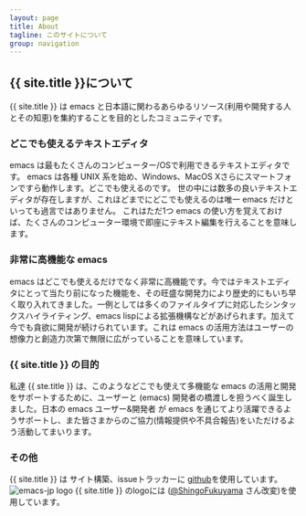 ```yaml
---
layout: page
title: About
tagline: このサイトについて
group: navigation
---
```


## {{ site.title }}について

{{ site.title }} は emacs と日本語に関わるあらゆるリソース(利用や開発する人とその知恵)を集約することを目的としたコミュニティです。

### どこでも使えるテキストエディタ

emacs は最もたくさんのコンピューター/OSで利用できるテキストエディタです。
emacs は各種 UNIX 系を始め、Windows、MacOS Xさらにスマートフォンですら動作します。どこでも使えるのです。
世の中には数多の良いテキストエディタが存在しますが、これほどまでにどこでも使えるのは唯一 emacs だけといっても過言ではありません。
これはただ1つ emacs の使い方を覚えておけば、たくさんのコンピューター環境で即座にテキスト編集を行えることを意味します。

### 非常に高機能な emacs

emacs はどこでも使えるだけでなく非常に高機能です。今ではテキストエディタにとって当たり前になった機能を、その旺盛な開発力により歴史的にもいち早く取り入れてきました。一例としては多くのファイルタイプに対応したシンタックスハイライティング、emacs lispによる拡張機構などがあげられます。加えて今でも貪欲に開発が続けられています。これは emacs の活用方法はユーザーの想像力と創造力次第で無限に広がっていることを意味しています。

### {{ site.title }} の目的

私達 {{ ste.title }} は、このようなどこでも使えて多機能な emacs の活用と開発をサポートするために、ユーザーと (emacs) 開発者の橋渡しを担うべく誕生しました。日本の emacs ユーザー&開発者 が emacs を通じてより活躍できるようサポートし、また皆さまからのご協力(情報提供や不具合報告)をいただけるよう活動してまいります。

### その他

{{ site.title }} は サイト構築、issueトラッカーに [github](https://github.com)を使用しています。
<img src="http://emacs-jp.github.io/images/emacs-jp.png" alt="emacs-jp logo">
{{ site.title }}  のlogoには ([@ShingoFukuyama](https://github.com/ShingoFukuyama) さん改変)を使用しています。
